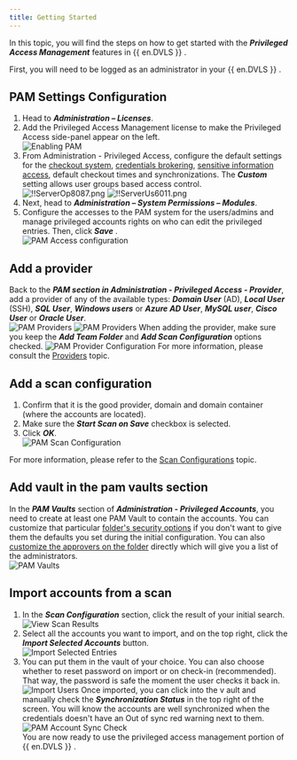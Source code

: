 ```yaml
---
title: Getting Started
---
```

In this topic, you will find the steps on how to get started with the ***Privileged Access Management*** features in {{ en.DVLS }} .  

First, you will need to be logged as an administrator in your {{ en.DVLS }} . 

## PAM Settings Configuration 

1. Head to ***Administration – Licenses***. 
1. Add the Privileged Access Management license to make the Privileged Access side-panel appear on the left.  
![Enabling PAM](https://webdevolutions.azureedge.net/docs/en/server/ServerUs6009.png) 
1. From Administration - Privileged Access, configure the default settings for the [checkout system](/server/privileged-access-management/checkout-process/), [credentials brokering](/server/privileged-access-management/view-sensitive-data-account-brokering/), [sensitive information access](/server/privileged-access-management/view-sensitive-data-account-brokering/), default checkout times and synchronizations. The ***Custom*** setting allows user groups based access control.  
![!!ServerOp8087.png](https://webdevolutions.azureedge.net/docs/en/server/ServerOp8087.png) 
![!!ServerUs6011.png](https://webdevolutions.azureedge.net/docs/en/server/ServerUs6011.png) 
1. Next, head to ***Administration – System Permissions – Modules***. 
1. Configure the accesses to the PAM system for the users/admins and manage privileged accounts rights on who can edit the privileged entries. Then, click ***Save*** .  
![PAM Access configuration](https://webdevolutions.azureedge.net/docs/en/server/ServerUs6012.png) 

## Add a provider 

Back to the ***PAM section in Administration - Privileged Access - Provider***, add a provider of any of the available types: ***Domain User*** (AD), ***Local User*** (SSH), ***SQL User***, ***Windows users*** or ***Azure AD User***, ***MySQL user***, ***Cisco User*** or ***Oracle User***.  
![PAM Providers](https://webdevolutions.azureedge.net/docs/en/server/ServerOp8088.png) 
![PAM Providers](https://webdevolutions.azureedge.net/docs/en/server/ServerOp8090.png) 
When adding the provider, make sure you keep the ***Add Team Folder*** and ***Add Scan Configuration*** options checked. 
![PAM Provider Configuration](https://webdevolutions.azureedge.net/docs/en/server/ServerUs6013.png) 
For more information, please consult the [Providers](/server/privileged-access-management/providers/) topic. 

## Add a scan configuration 

1. Confirm that it is the good provider, domain and domain container (where the accounts are located). 
1. Make sure the ***Start Scan on Save*** checkbox is selected. 
1. Click ***OK***.  
![PAM Scan Configuration](https://webdevolutions.azureedge.net/docs/en/server/ServerUs6014.png) 

For more information, please refer to the [Scan Configurations](/server/privileged-access-management/scan-configurations/) topic. 

## Add vault in the pam vaults section 

In the ***PAM Vaults*** section of ***Administration - Privileged Accounts***, you need to create at least one PAM Vault to contain the accounts. You can customize that particular [folder's security options](/server/privileged-access-management/accounts/) if you don't want to give them the defaults you set during the initial configuration. You can also [customize the approvers on the folder](/server/privileged-access-management/accounts/) directly which will give you a list of the administrators.  
![PAM Vaults](https://webdevolutions.azureedge.net/docs/en/server/ServerUs6015.png) 

## Import accounts from a scan 

1. In the ***Scan Configuration*** section, click the result of your initial search. 
![View Scan Results](https://webdevolutions.azureedge.net/docs/en/server/ServerUs6016.png) 
1. Select all the accounts you want to import, and on the top right, click the ***Import Selected Accounts*** button.  
![Import Selected Entries](https://webdevolutions.azureedge.net/docs/en/server/ServerUs6017.png) 
1. You can put them in the vault of your choice. You can also choose whether to reset password on import or on check-in (recommended). That way, the password is safe the moment the user checks it back in.  
![Import Users](https://webdevolutions.azureedge.net/docs/en/server/ServerUs6018.png) 
Once imported, you can click into the v ault and manually check the ***Synchronization Status*** in the top right of the screen. You will know the accounts are well synchronized when the credentials doesn't have an Out of sync red warning next to them.  
![PAM Account Sync Check](https://webdevolutions.azureedge.net/docs/en/server/ServerUs6019.png)  
You are now ready to use the privileged access management portion of {{ en.DVLS }} . 

